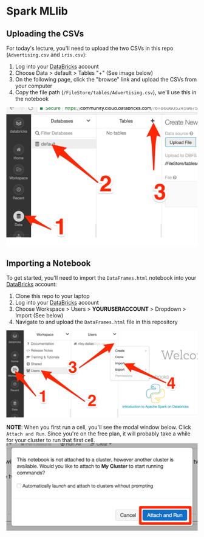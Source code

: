 # Spark MLlib

## Uploading the CSVs
For today's lecture, you'll need to upload the two CSVs in this repo (`Advertising.csv` and `iris.csv`):

1. Log into your [DataBricks](https://community.cloud.databricks.com/) account
2. Choose Data > default > Tables "+" (See image below)
3. On the following page, click the "browse" link and upload the CSVs from your computer
4. Copy the file path (`/FileStore/tables/Advertising.csv`), we'll use this in the notebook

![](assets/upload.png)

## Importing a Notebook

To get started, you'll need to import the `DataFrames.html` notebook into your [DataBricks](https://community.cloud.databricks.com/) account:

1. Clone this repo to your laptop
2. Log into your [DataBricks](https://community.cloud.databricks.com/) account
3. Choose Workspace > Users > **YOURUSERACCOUNT** > Dropdown > Import (See below)
4. Navigate to and upload the `DataFrames.html` file in this repository

![](assets/import.png)

**NOTE**: When you first run a cell, you'll see the modal window below. Click `Attach and Run`. Since you're on the free plan, it will probably take a while for your cluster to run that first cell.
![](assets/attach.png)
